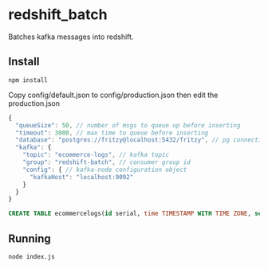 # redshift\_batch

Batches kafka messages into redshift.

## Install

`npm install`

Copy config/default.json to config/production.json then edit the production.json

```js
{
  "queueSize": 50, // number of msgs to queue up before inserting
  "timeout": 3000, // max time to queue before inserting
  "database": "postgres://fritzy@localhost:5432/fritzy", // pg connection string
  "kafka": {  
    "topic": "ecommerce-logs", // kafka topic
    "group": "redshift-batch", // consumer group id
    "config": { // kafka-node configuration object
      "kafkaHost": "localhost:9092"
    }
  }
}
```

```sql
CREATE TABLE ecommercelogs(id serial, time TIMESTAMP WITH TIME ZONE, session VARCHAR(255), action VARCHAR(255), product VARCHAR(255), category VARCHAR(255), campaign VARCHAR(255))
```

## Running

`node index.js`
